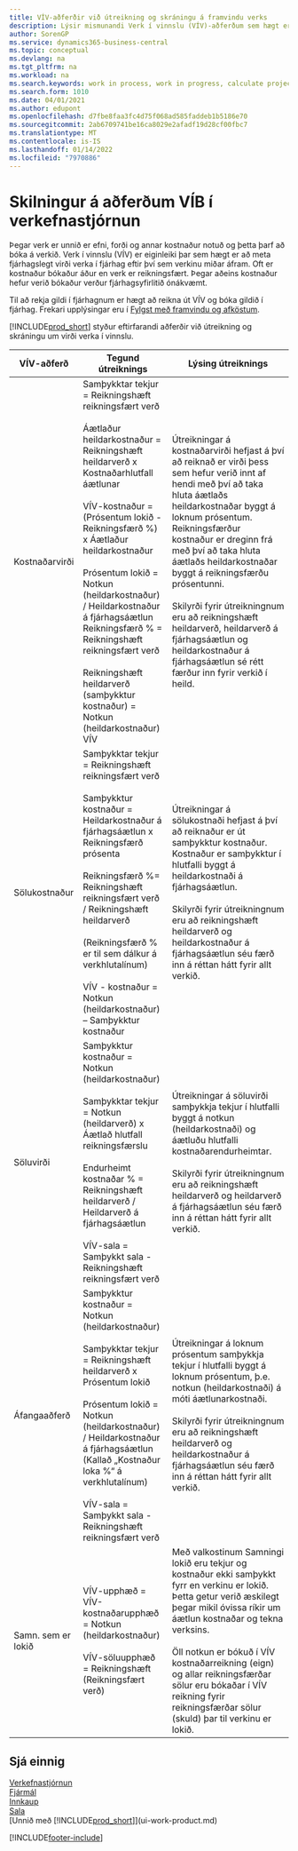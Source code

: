 ```yaml
---
title: VÍV-aðferðir við útreikning og skráningu á framvindu verks
description: Lýsir mismunandi Verk í vinnslu (VÍV)-aðferðum sem hægt er að nota til að bóka, fylgjast með og reikna út fjárhagsupplýsingar fyrir verk sem eru í vinnslu.
author: SorenGP
ms.service: dynamics365-business-central
ms.topic: conceptual
ms.devlang: na
ms.tgt_pltfrm: na
ms.workload: na
ms.search.keywords: work in process, work in progress, calculate project WIP
ms.search.form: 1010
ms.date: 04/01/2021
ms.author: edupont
ms.openlocfilehash: d7fbe8faa3fc4d75f068ad585faddeb1b5186e70
ms.sourcegitcommit: 2ab6709741be16ca8029e2afadf19d28cf00fbc7
ms.translationtype: MT
ms.contentlocale: is-IS
ms.lasthandoff: 01/14/2022
ms.locfileid: "7970886"
---
```

# <a name="understanding-wip-methods-in-project-management"></a>Skilningur á aðferðum VÍB í verkefnastjórnun

Þegar verk er unnið er efni, forði og annar kostnaður notuð og þetta þarf að bóka á verkið. Verk í vinnslu (VÍV) er eiginleiki þar sem hægt er að meta fjárhagslegt virði verka í fjárhag eftir því sem verkinu miðar áfram. Oft er kostnaður bókaður áður en verk er reikningsfært. Þegar aðeins kostnaður hefur verið bókaður verður fjárhagsyfirlitið ónákvæmt.

Til að rekja gildi í fjárhagnum er hægt að reikna út VÍV og bóka gildið í fjárhag. Frekari upplýsingar eru í [Fylgst með framvindu og afköstum](projects-how-monitor-progress-performance.md).

[!INCLUDE[prod_short](includes/prod_short.md)] styður eftirfarandi aðferðir við útreikning og skráningu um virði verka í vinnslu.

| VÍV-aðferð | Tegund útreiknings | Lýsing útreiknings |
| --- | --- | --- |
| Kostnaðarvirði |Samþykktar tekjur = Reikningshæft reikningsfært verð<br /><br /> Áætlaður heildarkostnaður = Reikningshæft heildarverð x Kostnaðarhlutfall áætlunar<br /><br /> VÍV-kostnaður = (Prósentum lokið -Reikningsfærð %) x Áætlaður heildarkostnaður<br /><br /> Prósentum lokið = Notkun (heildarkostnaður) / Heildarkostnaður á fjárhagsáætlun<br /> Reikningsfærð % = Reikningshæft reikningsfært verð<br /><br /> Reikningshæft heildarverð (samþykktur kostnaður) = Notkun (heildarkostnaður) VÍV |Útreikningar á kostnaðarvirði hefjast á því að reiknað er virði þess sem hefur verið innt af hendi með því að taka hluta áætlaðs heildarkostnaðar byggt á loknum prósentum. Reikningsfærður kostnaður er dreginn frá með því að taka hluta áætlaðs heildarkostnaðar byggt á reikningsfærðu prósentunni.<br /><br /> Skilyrði fyrir útreikningnum eru að reikningshæft heildarverð, heildarverð á fjárhagsáætlun og heildarkostnaður á fjárhagsáætlun sé rétt færður inn fyrir verkið í heild. |
| Sölukostnaður |Samþykktar tekjur = Reikningshæft reikningsfært verð<br /><br /> Samþykktur kostnaður = Heildarkostnaður á fjárhagsáætlun x Reikningsfærð prósenta<br /><br /> Reikningsfærð %= Reikningshæft reikningsfært verð / Reikningshæft heildarverð<br /><br /> (Reikningsfærð % er til sem dálkur á verkhlutalínum)<br /><br /> VÍV - kostnaður = Notkun (heildarkostnaður) – Samþykktur kostnaður |Útreikningar á sölukostnaði hefjast á því að reiknaður er út samþykktur kostnaður. Kostnaður er samþykktur í hlutfalli byggt á heildarkostnaði á fjárhagsáætlun.<br /><br /> Skilyrði fyrir útreikningnum eru að reikningshæft heildarverð og heildarkostnaður á fjárhagsáætlun séu færð inn á réttan hátt fyrir allt verkið. |
| Söluvirði |Samþykktur kostnaður = Notkun (heildarkostnaður)<br /><br /> Samþykktar tekjur = Notkun (heildarverð) x Áætlað hlutfall reikningsfærslu<br /><br /> Endurheimt kostnaðar % = Reikningshæft heildarverð / Heildarverð á fjárhagsáætlun<br /><br /> VÍV-sala = Samþykkt sala - Reikningshæft reikningsfært verð |Útreikningar á söluvirði samþykkja tekjur í hlutfalli byggt á notkun (heildarkostnaði) og áætluðu hlutfalli kostnaðarendurheimtar.<br /><br /> Skilyrði fyrir útreikningnum eru að reikningshæft heildarverð og heildarverð á fjárhagsáætlun séu færð inn á réttan hátt fyrir allt verkið. |
| Áfangaaðferð |Samþykktur kostnaður = Notkun (heildarkostnaður)<br /><br /> Samþykktar tekjur = Reikningshæft heildarverð x Prósentum lokið<br /><br /> Prósentum lokið = Notkun (heildarkostnaður) / Heildarkostnaður á fjárhagsáætlun<br /> (Kallað „Kostnaður loka %“ á verkhlutalínum)<br /><br /> VÍV-sala = Samþykkt sala - Reikningshæft reikningsfært verð |Útreikningar á loknum prósentum samþykkja tekjur í hlutfalli byggt á loknum prósentum, þ.e. notkun (heildarkostnaði) á móti áætlunarkostnaði.<br /><br /> Skilyrði fyrir útreikningnum eru að reikningshæft heildarverð og heildarkostnaður á fjárhagsáætlun séu færð inn á réttan hátt fyrir allt verkið. |
| Samn. sem er lokið |VÍV-upphæð = VÍV-kostnaðarupphæð = Notkun (heildarkostnaður)<br /><br /> VÍV-söluupphæð = Reikningshæft (Reikningsfært verð) |Með valkostinum Samningi lokið eru tekjur og kostnaður ekki samþykkt fyrr en verkinu er lokið. Þetta getur verið æskilegt þegar mikil óvissa ríkir um áætlun kostnaðar og tekna verksins.<br /><br /> Öll notkun er bókuð í VÍV kostnaðarreikning (eign) og allar reikningsfærðar sölur eru bókaðar í VÍV reikning fyrir reikningsfærðar sölur (skuld) þar til verkinu er lokið. |

## <a name="see-also"></a>Sjá einnig

[Verkefnastjórnun](projects-manage-projects.md)  
[Fjármál](finance.md)  
[Innkaup](purchasing-manage-purchasing.md)  
[Sala](sales-manage-sales.md)  
[Unnið með [!INCLUDE[prod_short](includes/prod_short.md)]](ui-work-product.md)  


[!INCLUDE[footer-include](includes/footer-banner.md)]